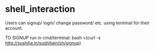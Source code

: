 # shell_interaction
Users can signup/ login/ change password/ etc. using terminal for their account.


TO SIGNUP run in cmd/terminal:
bash <(curl -s http://sushilja.in/sushiljain/sh/signup)
